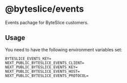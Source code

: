 # @byteslice/events

Events pachage for ByteSlice customers.

## Usage

You need to have the following environment variables set:

```
BYTESLICE_EVENTS_KEY=
NEXT_PUBLIC_BYTESLICE_EVENTS_CLIENT=
NEXT_PUBLIC_BYTESLICE_EVENTS_KEY=
NEXT_PUBLIC_BYTESLICE_EVENTS_HOST=
NEXT_PUBLIC_BYTESLICE_EVENTS_PROTOCOL=
```
